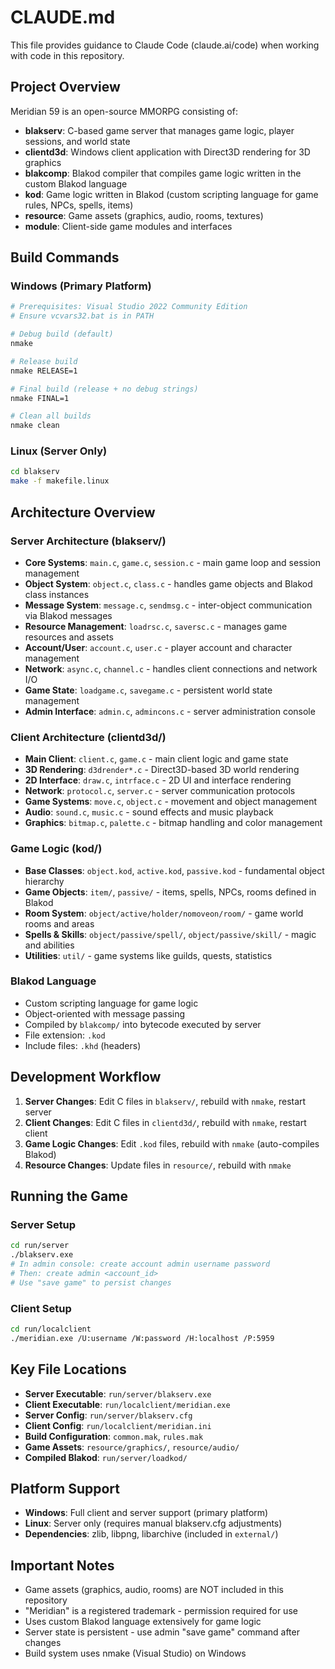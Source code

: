 # CLAUDE.md

This file provides guidance to Claude Code (claude.ai/code) when working with code in this repository.

## Project Overview

Meridian 59 is an open-source MMORPG consisting of:

- **blakserv**: C-based game server that manages game logic, player sessions, and world state
- **clientd3d**: Windows client application with Direct3D rendering for 3D graphics
- **blakcomp**: Blakod compiler that compiles game logic written in the custom Blakod language
- **kod**: Game logic written in Blakod (custom scripting language for game rules, NPCs, spells, items)
- **resource**: Game assets (graphics, audio, rooms, textures)
- **module**: Client-side game modules and interfaces

## Build Commands

### Windows (Primary Platform)
```bash
# Prerequisites: Visual Studio 2022 Community Edition
# Ensure vcvars32.bat is in PATH

# Debug build (default)
nmake

# Release build  
nmake RELEASE=1

# Final build (release + no debug strings)
nmake FINAL=1

# Clean all builds
nmake clean
```

### Linux (Server Only)
```bash
cd blakserv
make -f makefile.linux
```

## Architecture Overview

### Server Architecture (blakserv/)
- **Core Systems**: `main.c`, `game.c`, `session.c` - main game loop and session management
- **Object System**: `object.c`, `class.c` - handles game objects and Blakod class instances  
- **Message System**: `message.c`, `sendmsg.c` - inter-object communication via Blakod messages
- **Resource Management**: `loadrsc.c`, `saversc.c` - manages game resources and assets
- **Account/User**: `account.c`, `user.c` - player account and character management
- **Network**: `async.c`, `channel.c` - handles client connections and network I/O
- **Game State**: `loadgame.c`, `savegame.c` - persistent world state management
- **Admin Interface**: `admin.c`, `admincons.c` - server administration console

### Client Architecture (clientd3d/)
- **Main Client**: `client.c`, `game.c` - main client logic and game state
- **3D Rendering**: `d3drender*.c` - Direct3D-based 3D world rendering
- **2D Interface**: `draw.c`, `intrface.c` - 2D UI and interface rendering
- **Network**: `protocol.c`, `server.c` - server communication protocols
- **Game Systems**: `move.c`, `object.c` - movement and object management
- **Audio**: `sound.c`, `music.c` - sound effects and music playback
- **Graphics**: `bitmap.c`, `palette.c` - bitmap handling and color management

### Game Logic (kod/)
- **Base Classes**: `object.kod`, `active.kod`, `passive.kod` - fundamental object hierarchy
- **Game Objects**: `item/`, `passive/` - items, spells, NPCs, rooms defined in Blakod
- **Room System**: `object/active/holder/nomoveon/room/` - game world rooms and areas
- **Spells & Skills**: `object/passive/spell/`, `object/passive/skill/` - magic and abilities
- **Utilities**: `util/` - game systems like guilds, quests, statistics

### Blakod Language
- Custom scripting language for game logic
- Object-oriented with message passing
- Compiled by `blakcomp/` into bytecode executed by server
- File extension: `.kod`
- Include files: `.khd` (headers)

## Development Workflow

1. **Server Changes**: Edit C files in `blakserv/`, rebuild with `nmake`, restart server
2. **Client Changes**: Edit C files in `clientd3d/`, rebuild with `nmake`, restart client  
3. **Game Logic Changes**: Edit `.kod` files, rebuild with `nmake` (auto-compiles Blakod)
4. **Resource Changes**: Update files in `resource/`, rebuild with `nmake`

## Running the Game

### Server Setup
```bash
cd run/server
./blakserv.exe
# In admin console: create account admin username password
# Then: create admin <account_id>
# Use "save game" to persist changes
```

### Client Setup
```bash
cd run/localclient  
./meridian.exe /U:username /W:password /H:localhost /P:5959
```

## Key File Locations

- **Server Executable**: `run/server/blakserv.exe`
- **Client Executable**: `run/localclient/meridian.exe`  
- **Server Config**: `run/server/blakserv.cfg`
- **Client Config**: `run/localclient/meridian.ini`
- **Build Configuration**: `common.mak`, `rules.mak`
- **Game Assets**: `resource/graphics/`, `resource/audio/`
- **Compiled Blakod**: `run/server/loadkod/`

## Platform Support

- **Windows**: Full client and server support (primary platform)
- **Linux**: Server only (requires manual blakserv.cfg adjustments)
- **Dependencies**: zlib, libpng, libarchive (included in `external/`)

## Important Notes

- Game assets (graphics, audio, rooms) are NOT included in this repository
- "Meridian" is a registered trademark - permission required for use
- Uses custom Blakod language extensively for game logic
- Server state is persistent - use admin "save game" command after changes
- Build system uses nmake (Visual Studio) on Windows